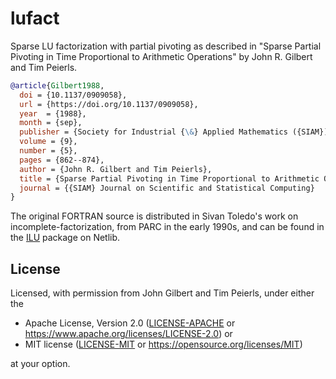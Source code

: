 # lufact

Sparse LU factorization with partial pivoting as described in
"Sparse Partial Pivoting in Time Proportional to Arithmetic
Operations" by John R. Gilbert and Tim Peierls.

```bibtex
@article{Gilbert1988,
  doi = {10.1137/0909058},
  url = {https://doi.org/10.1137/0909058},
  year  = {1988},
  month = {sep},
  publisher = {Society for Industrial {\&} Applied Mathematics ({SIAM})},
  volume = {9},
  number = {5},
  pages = {862--874},
  author = {John R. Gilbert and Tim Peierls},
  title = {Sparse Partial Pivoting in Time Proportional to Arithmetic Operations},
  journal = {{SIAM} Journal on Scientific and Statistical Computing}
}
```

The original FORTRAN source is distributed in Sivan Toledo's work on
incomplete-factorization, from PARC in the early 1990s, and can be
found in the [ILU](http://www.netlib.org/linalg/ilu.tgz) package on Netlib.

## License

Licensed, with permission from John Gilbert and Tim Peierls, under either the

* Apache License, Version 2.0 ([LICENSE-APACHE](LICENSE-APACHE) or https://www.apache.org/licenses/LICENSE-2.0) or
* MIT license ([LICENSE-MIT](LICENSE-MIT) or https://opensource.org/licenses/MIT)

at your option.
